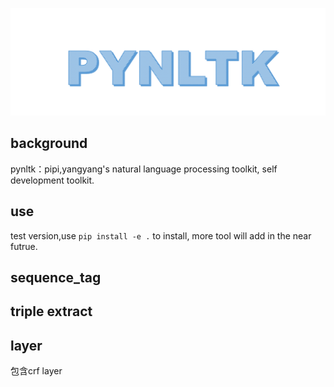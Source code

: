 ![](https://github.com/Htring/pynltk/blob/main/images/logo.png)

## background

pynltk：pipi,yangyang's natural language processing toolkit, self development toolkit.


## use

test version,use `pip install -e .` to install, more tool will add in the near futrue.

## sequence_tag


## triple extract


## layer

包含crf layer